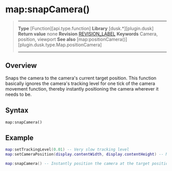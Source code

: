 # map:snapCamera()

> --------------------- ------------------------------------------------------------------------------------------
> __Type__              [Function][api.type.function]
> __Library__           [dusk.*][plugin.dusk]
> __Return value__      none
> __Revision__          [REVISION_LABEL](REVISION_URL)
> __Keywords__          Camera, position, viewport
> __See also__          [map:positionCamera()][plugin.dusk.type.Map.positionCamera]
> --------------------- ------------------------------------------------------------------------------------------

## Overview

Snaps the camera to the camera's current target position. This function basically ignores the camera's tracking level for one tick of the camera movement function, thereby instantly positioning the camera wherever it needs to be.


## Syntax

	map:snapCamera()


## Example

``````lua
map:setTrackingLevel(0.01) -- Very slow tracking level
map:setCameraPosition(display.contentWidth, display.contentHeight) -- Move the map somewhere

map:snapCamera() -- Instantly position the camera at the target position
``````

